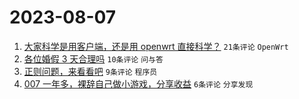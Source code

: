 # 2023-08-07

1. [大家科学是用客户端，还是用 openwrt 直接科学？](https://www.v2ex.com/t/962900) `21条评论` `OpenWrt`
1. [各位婚假 3 天合理吗](https://www.v2ex.com/t/962917) `10条评论` `问与答`
1. [正则问题，来看看吧](https://www.v2ex.com/t/962911) `9条评论` `程序员`
1. [007 一年多，裸辞自己做小游戏，分享收益](https://www.v2ex.com/t/962912) `6条评论` `分享发现`
